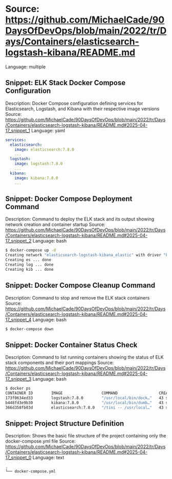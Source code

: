 # Source: https://github.com/MichaelCade/90DaysOfDevOps/blob/main/2022/tr/Days/Containers/elasticsearch-logstash-kibana/README.md
Language: multiple

## Snippet: ELK Stack Docker Compose Configuration
Description: Docker Compose configuration defining services for Elasticsearch, Logstash, and Kibana with their respective image versions
Source: https://github.com/MichaelCade/90DaysOfDevOps/blob/main/2022/tr/Days/Containers/elasticsearch-logstash-kibana/README.md#2025-04-17_snippet_1
Language: yaml

```yaml
services:
  elasticsearch:
    image: elasticsearch:7.8.0
    ...
  logstash:
    image: logstash:7.8.0
    ...
  kibana:
    image: kibana:7.8.0
    ...
```

## Snippet: Docker Compose Deployment Command
Description: Command to deploy the ELK stack and its output showing network creation and container startup
Source: https://github.com/MichaelCade/90DaysOfDevOps/blob/main/2022/tr/Days/Containers/elasticsearch-logstash-kibana/README.md#2025-04-17_snippet_2
Language: bash

```bash
$ docker-compose up -d
Creating network "elasticsearch-logstash-kibana_elastic" with driver "bridge"
Creating es ... done
Creating log ... done
Creating kib ... done
```

## Snippet: Docker Compose Cleanup Command
Description: Command to stop and remove the ELK stack containers
Source: https://github.com/MichaelCade/90DaysOfDevOps/blob/main/2022/tr/Days/Containers/elasticsearch-logstash-kibana/README.md#2025-04-17_snippet_4
Language: bash

```bash
$ docker-compose down
```

## Snippet: Docker Container Status Check
Description: Command to list running containers showing the status of ELK stack components and their port mappings
Source: https://github.com/MichaelCade/90DaysOfDevOps/blob/main/2022/tr/Days/Containers/elasticsearch-logstash-kibana/README.md#2025-04-17_snippet_3
Language: bash

```bash
$ docker ps
CONTAINER ID        IMAGE                 COMMAND                  CREATED             STATUS                    PORTS                                                                                            NAMES
173f0634ed33        logstash:7.8.0        "/usr/local/bin/dock…"   43 seconds ago      Up 41 seconds             0.0.0.0:5000->5000/tcp, 0.0.0.0:5044->5044/tcp, 0.0.0.0:9600->9600/tcp, 0.0.0.0:5000->5000/udp   log
b448fd3e9b30        kibana:7.8.0          "/usr/local/bin/dumb…"   43 seconds ago      Up 42 seconds             0.0.0.0:5601->5601/tcp                                                                           kib
366d358fb03d        elasticsearch:7.8.0   "/tini -- /usr/local…"   43 seconds ago      Up 42 seconds (healthy)   0.0.0.0:9200->9200/tcp, 0.0.0.0:9300->9300/tcp                                                   es
```

## Snippet: Project Structure Definition
Description: Shows the basic file structure of the project containing only the docker-compose.yml file
Source: https://github.com/MichaelCade/90DaysOfDevOps/blob/main/2022/tr/Days/Containers/elasticsearch-logstash-kibana/README.md#2025-04-17_snippet_0
Language: text

```text
.
└── docker-compose.yml
```
